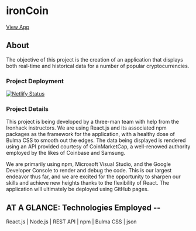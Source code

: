 # ironCoin
[View App](https://ironcoin-crypto.com)

## About
The objective of this project is the creation of an application that displays both real-time and historical data for a number of popular cryptocurrencies.

### Project Deployment
[![Netlify Status](https://api.netlify.com/api/v1/badges/fc859a11-d8fc-436b-acda-7b6b27040679/deploy-status)](https://app.netlify.com/sites/ironcoin-crypto/deploys)

### Project Details
This project is being developed by a three-man team with help from the Ironhack instructors. We are using React.js and its associated npm packages as the framework for the application, with a healthy dose of Bulma CSS to smooth out the edges. The data being displayed is rendered using an API provided courtesy of CoinMarketCap, a well-renowed authority employed by the likes of Coinbase and Samsung.

We are primarily using npm, Microsoft Visual Studio, and the Google Developer Console to render and debug the code. This is our largest endeavor thus far, and we are excited for the opportunity to sharpen our skills and achieve new heights thanks to the flexibility of React. The application will ultimately be deployed using GitHub pages.

## AT A GLANCE: Technologies Employed --

React.js | Node.js | REST API | npm | Bulma CSS | json 
